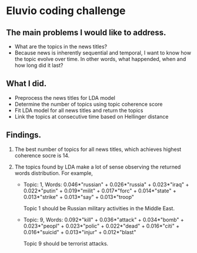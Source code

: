 # Eluvio coding challenge 

## The main problems I would like to address.

* What are the topics in the news titles?
* Because news is inherently sequential and temporal, I want to know how the topic evolve over time. In other words, what happended, when and how long did it last?

## What I did.

* Preprocess the news titles for LDA model
* Determine the number of topics using topic coherence score 
* Fit LDA model for all news titles and return the topics 
* Link the topics at consecutive time based on Hellinger distance 

## Findings.

1. The best number of topics for all news titles, which achieves highest coherence socre is 14. 

2. The topics found by LDA make a lot of sense observing the returned words distribution. For example,
   - Topic: 1, Words: 0.046*"russian" + 0.026*"russia" + 0.023*"iraq" + 0.022*"putin" + 0.019*"milit" + 0.017*"forc" + 0.014*"state" + 0.013*"strike" + 0.013*"say" + 0.013*"troop" 
   
     Topic 1 should be Russian military activities in the Middle East.
     
   - Topic: 9, Words: 0.092*"kill" + 0.036*"attack" + 0.034*"bomb" + 0.023*"peopl" + 0.023*"polic" + 0.022*"dead" + 0.016*"citi" + 0.016*"suicid" + 0.013*"injur" + 0.012*"blast" 
   
     Topic 9 should be terrorist attacks.
